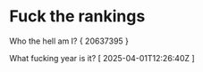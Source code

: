 # Fuck the rankings

Who the hell am I?
{ 20637395 }

What fucking year is it?
[ 2025-04-01T12:26:40Z ]
